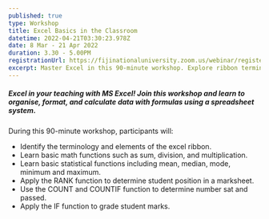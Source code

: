 ```yaml
---
published: true
type: Workshop
title: Excel Basics in the Classroom
datetime: 2022-04-21T03:30:23.978Z
date: 8 Mar - 21 Apr 2022
duration: 3.30 - 5.00PM
registrationUrl: https://fijinationaluniversity.zoom.us/webinar/register/WN__9D5c8FaT7mPsi7VhnBy9w
excerpt: Master Excel in this 90-minute workshop. Explore ribbon terminology, math and statistical functions, RANK, COUNT, COUNTIF, and IF for grading student marks.
---
```


##### Excel in your teaching with MS Excel! Join this workshop and learn to organise, format, and calculate data with formulas using a spreadsheet system.

During this 90-minute workshop, participants will:

- Identify the terminology and elements of the excel ribbon.
- Learn basic math functions such as sum, division, and multiplication.
- Learn basic statistical functions including mean, median, mode, minimum and maximum.
- Apply the RANK function to determine student position in a marksheet.
- Use the COUNT and COUNTIF function to determine number sat and passed.
- Apply the IF function to grade student marks.

